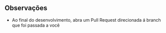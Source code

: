 ## Observações

- Ao final do desenvolvimento, abra um Pull Request direcionada á branch que foi passada a você